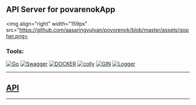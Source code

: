 ## API Server for povarenokApp

<img align="right" width="159px" src="https://github.com/aasaringyulyan/povorenok/blob/master/assets/gopher.png>

### Tools:
[![Go](https://img.shields.io/badge/-Go-090909?style=for-the-badge&logo=Go&logoColor=47C5FB)](https://go.dev/doc/)
[![Swagger](https://img.shields.io/badge/-Swagger-090909?style=for-the-badge&logo=Swagger&logoColor=47C5FB)](https://github.com/swaggo/swag)
[![DOCKER](https://img.shields.io/badge/-DOCKER-090909?style=for-the-badge&logo=docker&logoColor=47C5FB)](https://docs.docker.com)
[![colly](https://img.shields.io/badge/-colly-090909?style=for-the-badge&logo=colly&logoColor=47C5FB)](https://github.com/gocolly/colly)
[![GIN](https://img.shields.io/badge/-Gin-090909?style=for-the-badge&logo=Gin&logoColor=47C5FB)](https://github.com/gin-gonic/gin)
[![Logger](https://img.shields.io/badge/-Logger-090909?style=for-the-badge&logo=Logger&logoColor=47C5FB)](https://github.com/sirupsen/logrus)


---

## [API](http://195.2.80.162/swagger/index.html)

---